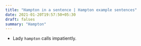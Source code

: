 ```yaml
---
title: "Hampton in a sentence | Hampton example sentences"
date: 2021-01-20T19:57:50+05:30
draft: falses
summary: "Hampton"
---
```

- Lady `hampton` calls impatiently.
                 
